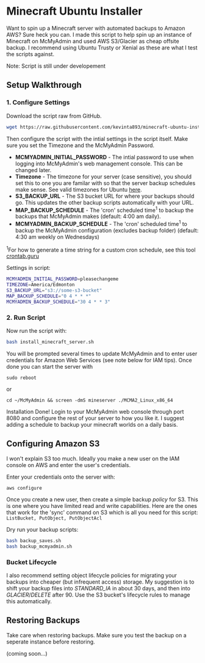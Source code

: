 # Minecraft Ubuntu Installer

Want to spin up a Minecraft server with automated backups to Amazon AWS? Sure heck you can. I made this script to help spin up an instance of Minecraft on McMyAdmin and used AWS S3/Glacier as cheap offsite backup. I recommend using Ubuntu Trusty or Xenial as these are what I test the scripts against.

Note: Script is still under developement

## Setup Walkthrough

### 1. Configure Settings

Download the script raw from GitHub.
``` bash
wget https://raw.githubusercontent.com/kevinta893/minecraft-ubuntu-installer/master/install_minecraft_server.sh
```

Then configure the script with the intial settings in the script itself. Make sure you set the Timezone and the McMyAdmin Password.

  * **MCMYADMIN_INITIAL_PASSWORD** - The intial password to use when logging into McMyAdmin's web management console. This can be changed later.
  * **Timezone** - The timezone for your server (case sensitive), you should set this to one you are familar with so that the server backup schedules make sense. See valid timezones for Ubuntu [here](http://manpages.ubuntu.com/manpages/trusty/man3/DateTime::TimeZone::Catalog.3pm.html).
  * **S3_BACKUP_URL** - The S3 bucket URL for where your backups should go. This updates the other backup scripts automatically with your URL.
  * **MAP_BACKUP_SCHEDULE** - The 'cron' scheduled time<sup>1</sup> to backup the backups that McMyAdmin makes (default: 4:00 am daily).
  * **MCMYADMIN_BACKUP_SCHEDULE** - The 'cron' scheduled time<sup>1</sup> to backup the McMyAdmin configuration (excludes backup folder) (default: 4:30 am weekly on Wednesdays)
  
<sup>1</sup>For how to generate a time string for a custom cron schedule, see this tool [crontab.guru](https://crontab.guru/)

Settings in script:

``` bash
MCMYADMIN_INITIAL_PASSWORD=pleasechangeme
TIMEZONE=America/Edmonton
S3_BACKUP_URL="s3://some-s3-bucket"
MAP_BACKUP_SCHEDULE="0 4 * * *"
MCMYADMIN_BACKUP_SCHEDULE="30 4 * * 3"
```

### 2. Run Script
Now run the script with:
``` bash
bash install_minecraft_server.sh
```

You will be prompted several times to update McMyAdmin and to enter user credentials for Amazon Web Services (see note below for IAM tips). Once done you can start the server with 

`sudo reboot` 

or

`cd ~/McMyAdmin && screen -dmS mineserver ./MCMA2_Linux_x86_64`

Installation Done! Login to your McMyAdmin web console through port 8080 and configure the rest of your server to how you like it. I suggest adding a schedule to backup your minecraft worlds on a daily basis.



## Configuring Amazon S3 

I won't explain S3 too much. Ideally you make a new user on the IAM console on AWS and enter the user's credentials. 

Enter your credentials onto the server with:

```
aws configure
```

Once you create a new user, then create a simple backup *policy* for S3. This is one where you have limited read and write capabilities. Here are the ones that work for the 'sync' command on S3 which is all you need for this script: `ListBucket, PutObject, PutObjectAcl`

Dry run your backup scripts:

``` bash
bash backup_saves.sh
bash backup_mcmyadmin.sh
```

### Bucket Lifecycle

I also recommend setting object lifecycle policies for migrating your backups into cheaper (but infrequent access) storage. My suggestion is to shift your backup files into *STANDARD_IA* in about 30 days, and then into *GLACIER*/*DELETE* after 90. Use the S3 bucket's lifecycle rules to manage this automatically.

## Restoring Backups

Take care when restoring backups. Make sure you test the backup on a seperate instance before restoring.

(coming soon...)
